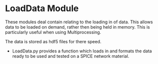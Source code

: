 # LoadData Module

These modules deal contain relating to the loading in of data.
This allows data to be loaded on demand, rather then being held in memory.
This is particularly useful when using Multiprocessing.

The data is stored as hdf5 files for there speed.

- LoadData.py provides a function which loads in and formats the data ready to be used and tested on a SPICE network material.
